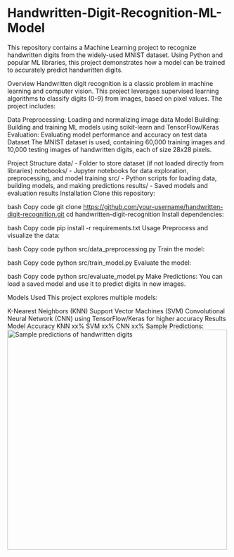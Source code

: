 # Handwritten-Digit-Recognition-ML-Model
This repository contains a Machine Learning project to recognize handwritten digits from the widely-used MNIST dataset. Using Python and popular ML libraries, this project demonstrates how a model can be trained to accurately predict handwritten digits.

Overview
Handwritten digit recognition is a classic problem in machine learning and computer vision. This project leverages supervised learning algorithms to classify digits (0-9) from images, based on pixel values. The project includes:

Data Preprocessing: Loading and normalizing image data
Model Building: Building and training ML models using scikit-learn and TensorFlow/Keras
Evaluation: Evaluating model performance and accuracy on test data
Dataset
The MNIST dataset is used, containing 60,000 training images and 10,000 testing images of handwritten digits, each of size 28x28 pixels.

Project Structure
data/ - Folder to store dataset (if not loaded directly from libraries)
notebooks/ - Jupyter notebooks for data exploration, preprocessing, and model training
src/ - Python scripts for loading data, building models, and making predictions
results/ - Saved models and evaluation results
Installation
Clone this repository:

bash
Copy code
git clone https://github.com/your-username/handwritten-digit-recognition.git
cd handwritten-digit-recognition
Install dependencies:

bash
Copy code
pip install -r requirements.txt
Usage
Preprocess and visualize the data:

bash
Copy code
python src/data_preprocessing.py
Train the model:

bash
Copy code
python src/train_model.py
Evaluate the model:

bash
Copy code
python src/evaluate_model.py
Make Predictions: You can load a saved model and use it to predict digits in new images.

Models Used
This project explores multiple models:

K-Nearest Neighbors (KNN)
Support Vector Machines (SVM)
Convolutional Neural Network (CNN) using TensorFlow/Keras for higher accuracy
Results
Model	Accuracy
KNN	xx%
SVM	xx%
CNN	xx%
Sample Predictions:
<img src="C:\Users\nauti\OneDrive\Pictures\Screenshots\Screenshot 2024-11-15 130631.png" alt="Sample predictions of handwritten digits" width="500"/>
